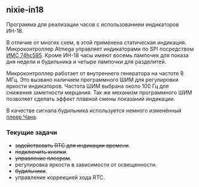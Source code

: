 ## nixie-in18

Программа для реализации часов с использованием индикаторов ИН-18.

В отличие от многих схем, в этой применена статическая индикация.
Микроконтроллер Atmega управляет индикаторами по SPI посредством
[ИМС 74hc595](http://www.nxp.com/documents/data_sheet/74HC_HCT595.pdf).
Кроме ИН-18 часы имеют восемь лампочек для показа дня недели и будильника
и четыре лампочки для разделитей.

Микроконтроллер работает от внутреннего генератора на частоте 8 МГц. Это
вызвано наличием программного ШИМ для регулировки яркости индикаторов. Частота
ШИМ выбрана около 100 Гц для снижения заметности мерцания. Так же механизм
программного ШИМ позволяет сделать эффект плавной смены показаний индикации.

В качестве сигнала будильника используется немного изменённый
[плеер Чана](http://elm-chan.org/works/sd20p/report.html).

### Текущие задачи
 - ~~задействовать RTC для индикации времени~~.
 - ~~подключить кнопки~~.
 - ~~управление плеером~~.
 - регулировка яркости в зависимости от освещенности.
 - ~~будильники~~.
 - управление коррекцией хода RTC.
